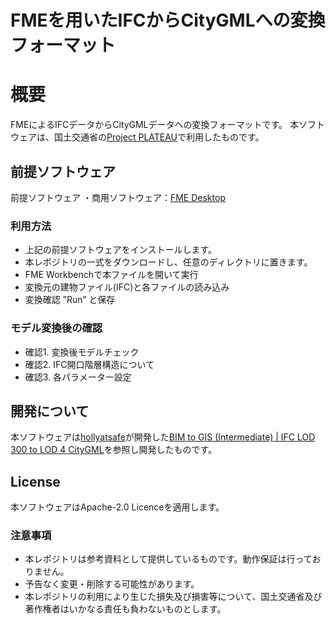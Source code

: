 # FMEを用いたIFCからCityGMLへの変換フォーマット
# 概要
FMEによるIFCデータからCityGMLデータへの変換フォーマットです。
本ソフトウェアは、国土交通省の[Project PLATEAU](https://www.mlit.go.jp/plateau/)で利用したものです。

## 前提ソフトウェア

前提ソフトウェア
・商用ソフトウェア：[FME Desktop](https://www.safe.com/fme/fme-desktop/)

### 利用方法

* 上記の前提ソフトウェアをインストールします。
* 本レポジトリの一式をダウンロードし、任意のディレクトリに置きます。
* FME Workbenchで本ファイルを開いて実行
* 変換元の建物ファイル(IFC)と各ファイルの読み込み
* 変換確認 ”Run” と保存

### モデル変換後の確認

* 確認1. 変換後モデルチェック
* 確認2. IFC開口階層構造について
* 確認3. 各パラメーター設定


## 開発について

本ソフトウェアは[hollyatsafe](https://community.safe.com/s/profile/0050c00000CztYeAAJ)が開発した[BIM to GIS (Intermediate) | IFC LOD 300 to LOD 4 CityGML](https://community.safe.com/s/article/bim-to-gis-intermediate-ifc-lod-300-to-lod-4-cityg)を参照し開発したものです。

## License
本ソフトウェアはApache-2.0 Licenceを適用します。

### 注意事項
* 本レポジトリは参考資料として提供しているものです。動作保証は行っておりません。
* 予告なく変更・削除する可能性があります。
* 本レポジトリの利用により生じた損失及び損害等について、国土交通省及び著作権者はいかなる責任も負わないものとします。
